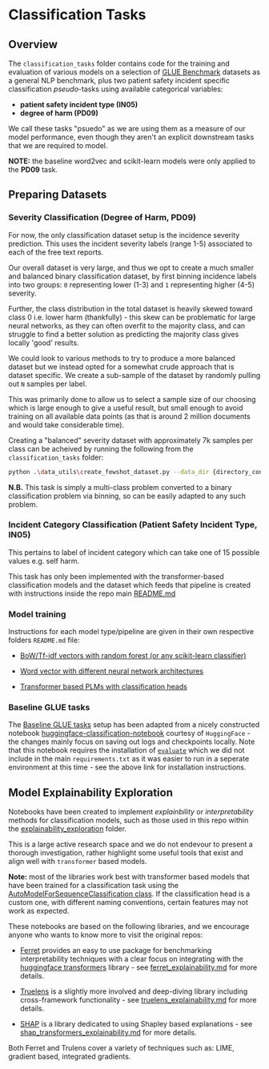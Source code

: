 # Classification Tasks
## Overview

The `classification_tasks` folder contains code for the training and evaluation of various models on a selection of [GLUE Benchmark](https://gluebenchmark.com/) datasets as a general NLP benchmark, plus two patient safety incident specific classification *pseudo*-tasks using available categorical variables:
- **patient safety incident type (IN05)**
- **degree of harm (PD09)**

We call these tasks "psuedo" as we are using them as a measure of our model performance, even though they aren't an explicit downstream tasks that we are required to model.

**NOTE:** the baseline word2vec and scikit-learn models were only applied to the **PD09** task.

## Preparing Datasets
### Severity Classification (Degree of Harm, PD09)
For now, the only classification dataset setup is the incidence severity prediction.  This uses the incident severity labels (range 1-5) associated to each of the free text reports.

Our overall dataset is very large, and thus we opt to create a much smaller and balanced binary classification dataset, by first binning incidence labels into two groups: `0` representing lower (1-3) and `1` representing higher (4-5) severity.

Further, the class distribution in the total dataset is heavily skewed toward class 0 i.e. lower harm (thankfully) - this skew can be problematic for large neural networks, as they can often overfit to the majority class, and can struggle to find a better solution as predicting the majority class gives locally 'good' results.

We could look to various methods to try to produce a more balanced dataset but we instead opted for a somewhat crude approach that is dataset specific.  We create a sub-sample of the dataset by randomly pulling out `N` samples per label.

This was primarily done to allow us to select a sample size of our choosing which is large enough to give a useful result, but small enough to avoid training on all available data points (as that is around 2 million documents and would take considerable time).

Creating a "balanced" severity dataset with approximately 7k samples per class can be acheived by running the following from the `classification_tasks` folder:

```bash
python .\data_utils\create_fewshot_dataset.py --data_dir {directory_containing_training_data} --save_dir {directory_for_saving_created_dataset} --dataset severity --binary_class_transform --few_shot_n 7000
```

__N.B.__ This task is simply a multi-class problem converted to a binary classification problem via binning, so can be easily adapted to any such problem.

### Incident Category Classification (Patient Safety Incident Type, IN05)
This pertains to label of incident category which can take one of 15 possible values e.g. self harm.

This task has only been implemented with the transformer-based classification models and the dataset which feeds that pipeline is created with instructions inside the repo main [README.md](../README.md)

### Model training
Instructions for each model type/pipeline are given in their own respective folders `README.md` file:

- [BoW/Tf-idf vectors with random forest (or any scikit-learn classifier)](./models/baselineTextClassifiers/sklearn_models/)

- [Word vector with different neural network architectures](./models/baselineTextClassifiers/word_vector_nn/)

- [Transformer based PLMs with classification heads](./models/transformer_plms/)

 ### Baseline GLUE tasks

The [Baseline GLUE tasks](./baseline_tasks/Text_Classification_on_GLUE.ipynb) setup has been adapted from a nicely constructed notebook [huggingface-classification-notebook](https://colab.research.google.com/github/huggingface/notebooks/blob/master/examples/text_classification.ipynb) courtesy of `HuggingFace` - the changes mainly focus on saving out logs and checkpoints locally.  Note that this notebook requires the installation of [`evaluate`](https://github.com/huggingface/evaluate) which we did not include in the main `requirements.txt` as it was easier to run in a seperate environment at this time - see the above link for installation instructions.

## Model Explainability Exploration

Notebooks have been created to implement *explainbility* or *interpretability* methods for classification models, such as those used in this repo within the [explainability_exploration](./explainability_exploration/) folder.

This is a large active research space and we do not endevour to present a thorough investigation, rather highlight some useful tools that exist and align well with `transformer` based models.

**Note:** most of the libraries work best with transformer based models that have been trained for a classification task using the [AutoModelForSequenceClassification class](https://huggingface.co/transformers/v3.0.2/model_doc/auto.html). If the classification head is a custom one, with different naming conventions, certain features may not work as expected.

These notebooks are based on the following libraries, and we encourage anyone who wants to know more to visit the original repos:

- [Ferret](https://github.com/g8a9/ferret) provides an easy to use package for benchmarking interpretability techniques with a clear focus on integrating with the [huggingface transformers](https://huggingface.co/docs/transformers/installation) library - see [ferret_explainability.md](./explainability_exploration/ferret_explainability.md) for more details.

- [Truelens](https://github.com/truera/trulens) is a slightly more involved and deep-diving library including cross-framework functionality - see [truelens_explainability.md](./explainability_exploration/truelens_explainability.md) for more details.

- [SHAP](https://shap.readthedocs.io/en/latest/index.html) is a library dedicated to using Shapley based explanations - see [shap_transformers_explainability.md](./explainability_exploration/shap_transformers_explainability.md) for more details.

Both Ferret and Trulens cover a variety of techniques such as: LIME, gradient based, integrated gradients.
